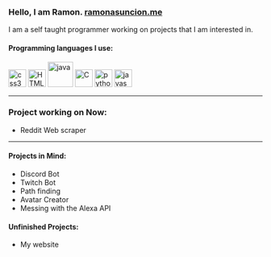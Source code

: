 ### Hello, I am Ramon. [ramonasuncion.me][website]

I am a self taught programmer working on projects that I am interested in.
<br/>

#### Programming languages I use:

<a href="https://devdocs.io/css/"><img src="https://i.ibb.co/L6ZzmwP/css3.png" alt="css3" border="0" width="35"></a>
<a href="https://developer.mozilla.org/en-US/docs/Learn/HTML/Introduction_to_HTML"><img src="https://i.ibb.co/kJcmZzy/HTML.png" alt="HTML" border="0" width="35"></a>
<a href="https://docs.oracle.com/en/java/javase/index.html"><img src="https://i.ibb.co/cv9FzYk/java.png" alt="java" border="0" width="50"></a>
<a href="https://docs.microsoft.com/en-us/dotnet/csharp/"><img src="https://i.ibb.co/QjLj5cV/C.png" alt="C" border="0" width="35"></a>
<a href="https://docs.python.org/3/"><img src="https://i.ibb.co/7v12DVh/python.png" alt="python" border="0" width="35"></a>
<a href="https://developer.mozilla.org/en-US/docs/Web/JavaScript"><img src="https://i.ibb.co/8z0V91d/javascript.png" alt="javascript" border="0" width="35"></a>
<br/>

---

### Project working on Now:

- Reddit Web scraper 

---

#### Projects in Mind:

- Discord Bot 
- Twitch Bot 
- Path finding 
- Avatar Creator 
- Messing with the Alexa API 

#### Unfinished Projects:
- My website

[website]: https://ramonasuncion.me
